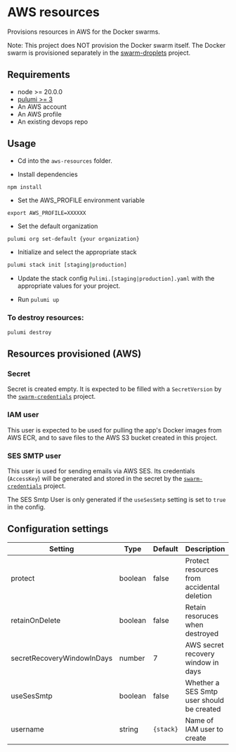 # AWS resources

Provisions resources in AWS for the Docker swarms.

Note: This project does NOT provision the Docker swarm itself. The Docker swarm is provisioned separately in the [swarm-droplets](../droplets/README.md) project. 

## Requirements

* node >= 20.0.0
* [pulumi >= 3](https://www.pulumi.com/docs/install/)
* An AWS account
* An AWS profile
* An existing devops repo


## Usage

* Cd into the `aws-resources` folder.

* Install dependencies 

```
npm install
```

* Set the AWS_PROFILE environment variable

```
export AWS_PROFILE=XXXXXX
```

* Set the default organization 

```bash
pulumi org set-default {your organization}
```

* Initialize and select the appropriate stack

```bash
pulumi stack init [staging|production]
```

* Update the stack config `Pulimi.[staging|production].yaml` with the appropriate values for your project.

* Run `pulumi up`

### To destroy resources:

```
pulumi destroy
```

## Resources provisioned (AWS)

### Secret

Secret is created empty. It is expected to be filled with a `SecretVersion` by the [`swarm-credentials`](../credentials/README.md) project.

### IAM user

This user is expected to be used for pulling the app's Docker images from AWS ECR, and to save files to the AWS S3 bucket created in this project.

### SES SMTP user

This user is used for sending emails via AWS SES. Its credentials (`AccessKey`) will be generated and stored in the secret by the [`swarm-credentials`](../credentials/README.md) project.

The SES Smtp User is only generated if the `useSesSmtp` setting is set to `true` in the config.

## Configuration settings

| Setting | Type | Default | Description |
|---------|------|---------|-------------|
| protect | boolean | false | Protect resources from accidental deletion |
| retainOnDelete | boolean | false | Retain resoruces when destroyed |
| secretRecoveryWindowInDays | number | 7 | AWS secret recovery window in days |
| useSesSmtp | boolean | false | Whether a SES Smtp user should be created |
| username | string | `{stack}` | Name of IAM user to create | 
